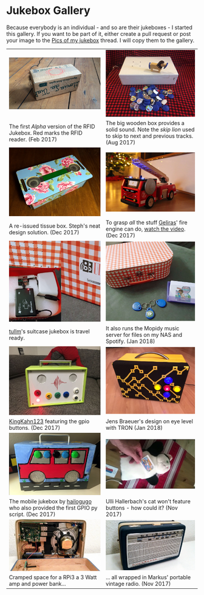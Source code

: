 
# Jukebox Gallery
Because everybody is an individual - and so are their jukeboxes - I started this gallery. If you want to be part of it, either create a pull request or post your image to the [Pics of my jukebox](https://github.com/MiczFlor/RPi-Jukebox-RFID/issues/5) thread. I will copy them to the gallery.

|  |  |
| --- | --- |
| ![Caption](img/gallery/Alpha-20170310_w800-01.jpg "Caption") | ![Caption](img/gallery/Elsa-20171210_w800-01.jpg "Caption") |
| The first *Alpha* version of the RFID Jukebox. Red marks the RFID reader. (Feb 2017) | The big wooden box provides a solid sound. Note the *skip lion* used to skip to next and previous tracks. (Aug 2017) |
| ![Caption](img/gallery/Steph-20171215_w800-01.jpg "Caption") | ![Caption](img/gallery/Geliras-20171228-Jukebox-01-w800.jpg "Caption") |
| A re-issued tissue box. Steph's neat design solution. (Dec 2017) | To grasp *all* the stuff [Geliras](https://github.com/Geliras)' fire engine can do, [watch the video](https://youtu.be/DbpXD0Y3a-Q). (Dec 2017) |
| ![Caption](img/gallery/tullm-jan2018_w800-01.jpg "Caption") | ![Caption](img/gallery/tullm-jan2018_w800-02.jpg "Caption") |
| [tullm](https://github.com/tullm)'s suitcase jukebox is travel ready.  | It also runs the Mopidy music server for files on my NAS and Spotify. (Jan 2018) |
| ![Caption](img/gallery/KingKahn-20180101-Jukebox-01-w800.jpg "Caption") | ![Caption](img/gallery/Jens-Braeuer-Jan-2018-w800-01.jpg "Caption") |
| [KingKahn123](https://github.com/KingKahn123) featuring the gpio buttons. (Dec 2017) | Jens Braeuer's design on eye level with TRON (Jan 2018) |
| ![Caption](img/gallery/hailogugo-20171222-w800-01.jpg "Caption") | ![Caption](img/gallery/UlliH-20171210_w800-01.jpg "Caption") |
| The mobile jukebox by [hailogugo](https://github.com/hailogugo) who also provided the first GPIO py script. (Dec 2017) | Ulli Hallerbach's cat won't feature buttons - how could it? (Nov 2017) |
| ![Caption](img/gallery/Markus-20171218_w800-01.jpg "Caption") | ![Caption](img/gallery/Markus-20171218_w800-02.jpg "Caption") |
| Cramped space for a RPi3 a 3 Watt amp and power bank... | ... all wrapped in Markus' portable vintage radio. (Nov 2017)  |
